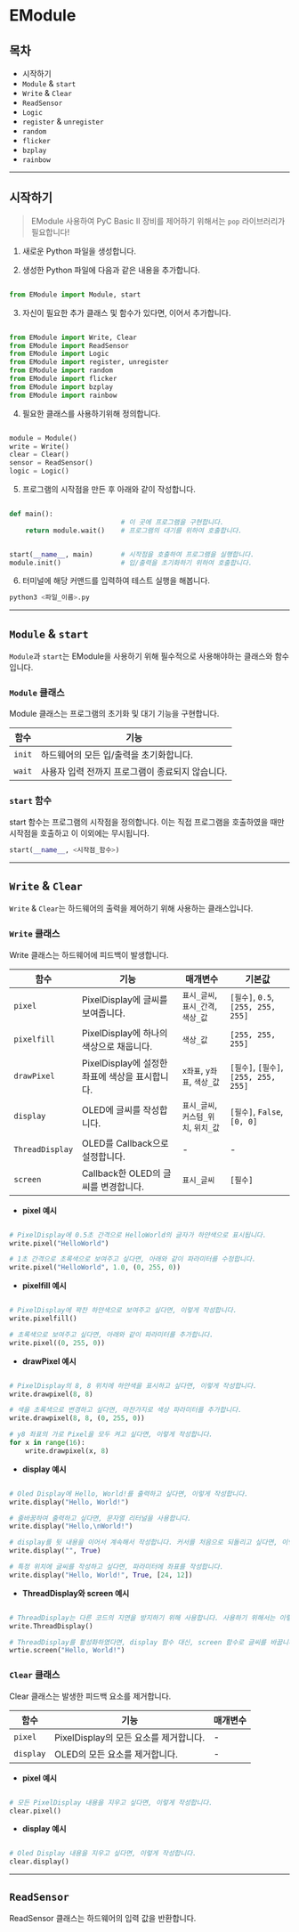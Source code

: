 
# **EModule**

## **목차**
- 시작하기
- `Module` & `start`
- `Write` & `Clear`
- `ReadSensor`
- `Logic`
- `register` & `unregister`
- `random`
- `flicker`
- `bzplay`
- `rainbow`

---

## 시작하기
> EModule 사용하여 PyC Basic II 장비를 제어하기 위해서는 `pop` 라이브러리가 필요합니다!

1. 새로운 Python 파일을 생성합니다.

2. 생성한 Python 파일에 다음과 같은 내용을 추가합니다.
```python

from EModule import Module, start

```

3. 자신이 필요한 추가 클래스 및 함수가 있다면, 이어서 추가합니다.
```python

from EModule import Write, Clear
from EModule import ReadSensor
from EModule import Logic
from EModule import register, unregister
from EModule import random
from EModule import flicker
from EModule import bzplay
from EModule import rainbow

```

4. 필요한 클래스를 사용하기위해 정의합니다.
```python

module = Module()
write = Write()
clear = Clear()
sensor = ReadSensor()
logic = Logic()

```

5. 프로그램의 시작점을 만든 후 아래와 같이 작성합니다.
```python

def main():
                            # 이 곳에 프로그램을 구현합니다.
    return module.wait()    # 프로그램의 대기를 위하여 호출합니다.


start(__name__, main)       # 시작점을 호출하여 프로그램을 실행합니다.
module.init()               # 입/출력을 초기화하기 위하여 호출합니다.

```

6. 터미널에 해당 커맨드를 입력하여 테스트 실행을 해봅니다.
```sh
python3 <파일_이름>.py
```

---

## `Module` & `start`
`Module`과 `start`는 EModule을 사용하기 위해 필수적으로 사용해야하는 클래스와 함수입니다.

### `Module` 클래스
Module 클래스는 프로그램의 초기화 및 대기 기능을 구현합니다.

|함수|기능|
|----|---|
|`init`|하드웨어의 모든 입/출력을 초기화합니다.|
|`wait`|사용자 입력 전까지 프로그램이 종료되지 않습니다.|


### `start` 함수
start 함수는 프로그램의 시작점을 정의합니다.
이는 직접 프로그램을 호출하였을 때만 시작점을 호출하고 이 이외에는 무시됩니다.
```python
start(__name__, <시작점_함수>)
```

---

## `Write` & `Clear`
`Write` & `Clear`는 하드웨어의 출력을 제어하기 위해 사용하는 클래스입니다.

### `Write` 클래스
Write 클래스는 하드웨어에 피드백이 발생합니다.

|함수|기능|매개변수|기본값|
|----|---|---|---|
|`pixel`|PixelDisplay에 글씨를 보여줍니다.|`표시_글씨`, `표시_간격`, `색상_값`|`[필수]`, `0.5`, `[255, 255, 255]`|
|`pixelfill`|PixelDisplay에 하나의 색상으로 채웁니다.|`색상_값`|`[255, 255, 255]`|
|`drawPixel`|PixelDisplay에 설정한 좌표에 색상을 표시합니다.|`x좌표`, `y좌표`, `색상_값`|`[필수]`, `[필수]`, `[255, 255, 255]`|
|`display`|OLED에 글씨를 작성합니다.|`표시_글씨`, `커스텀_위치`, `위치_값`|`[필수]`, `False`, `[0, 0]`|
|`ThreadDisplay`|OLED를 Callback으로 설정합니다.|-|-|
|`screen`|Callback한 OLED의 글씨를 변경합니다.|`표시_글씨`|`[필수]`|

* **pixel 예시**
```python

# PixelDisplay에 0.5초 간격으로 HelloWorld의 글자가 하얀색으로 표시됩니다.
write.pixel("HelloWorld")

# 1초 간격으로 초록색으로 보여주고 싶다면, 아래와 같이 파라미터를 수정합니다.
write.pixel("HelloWorld", 1.0, (0, 255, 0))

```

* **pixelfill 예시**
```python

# PixelDisplay에 꽉찬 하얀색으로 보여주고 싶다면, 이렇게 작성합니다.
write.pixelfill()

# 초록색으로 보여주고 싶다면, 아래와 같이 파라미터를 추가합니다.
write.pixel((0, 255, 0))

```

* **drawPixel 예시**
```python

# PixelDisplay의 8, 8 위치에 하얀색을 표시하고 싶다면, 이렇게 작성합니다.
write.drawpixel(8, 8)

# 색을 초록색으로 변경하고 싶다면, 마찬가지로 색상 파라미터를 추가합니다.
write.drawpixel(8, 8, (0, 255, 0))

# y8 좌표의 가로 Pixel을 모두 켜고 싶다면, 이렇게 작성합니다.
for x in range(16):
    write.drawpixel(x, 8)

```

* **display 예시**
```python

# Oled Display에 Hello, World!를 출력하고 싶다면, 이렇게 작성합니다.
write.display("Hello, World!")

# 줄바꿈하여 출력하고 싶다면, 문자열 리터널을 사용합니다.
write.display("Hello,\nWorld!")

# display를 뒷 내용을 이어서 계속해서 작성합니다. 커서를 처음으로 되돌리고 싶다면, 이렇게 작성합니다.
write.display("", True)

# 특정 위치에 글씨를 작성하고 싶다면, 파라미터에 좌표를 작성합니다.
write.display("Hello, World!", True, [24, 12])

```

* **ThreadDisplay와 screen 예시**
```python

# ThreadDisplay는 다른 코드의 지연을 방지하기 위해 사용합니다. 사용하기 위해서는 이렇게 작성합니다.
write.ThreadDisplay()

# ThreadDisplay를 활성화하였다면, display 함수 대신, screen 함수로 글씨를 바꿉니다.
wrtie.screen("Hello, World!")

```

### `Clear` 클래스
Clear 클래스는 발생한 피드백 요소를 제거합니다.

|함수|기능|매개변수|
|----|---|---|
|`pixel`|PixelDisplay의 모든 요소를 제거합니다.|-|
|`display`|OLED의 모든 요소를 제거합니다.|-|

* **pixel 예시**
```python

# 모든 PixelDisplay 내용을 지우고 싶다면, 이렇게 작성합니다.
clear.pixel()

```

* **display 예시**
```python

# Oled Display 내용을 지우고 싶다면, 이렇게 작성합니다.
clear.display()

```

---

## `ReadSensor`
ReadSensor 클래스는 하드웨어의 입력 값을 반환합니다.
